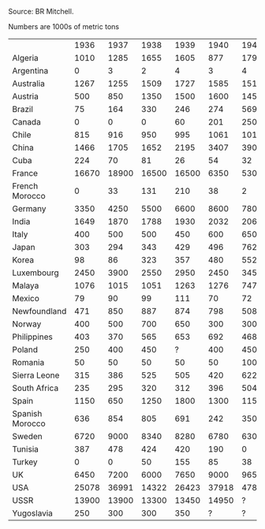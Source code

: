 Source: BR Mitchell.

Numbers are 1000s of metric tons

|                 |       |       |       |       |       |       |       |       |       |       |       |       |       |
|-----------------|-------|-------|-------|-------|-------|-------|-------|-------|-------|-------|-------|-------|-------|
|                 | 1936  | 1937  | 1938  | 1939  | 1940  | 1941  | 1942  | 1943  | 1944  | 1945  | 1946  | 1947  | 1948  |
| Algeria         | 1010  | 1285  | 1655  | 1605  | 877   | 179   | 180   | 94    | 413   | 628   | 912   | 851   | 1021  |
| Argentina       | 0     | 3     | 2     | 4     | 3     | 4     | 1     | 0     | 2     | 1     | 27    | 0     | 17    |
| Australia       | 1267  | 1255  | 1509  | 1727  | 1585  | 1514  | 1422  | 1473  | 1372  | 1026  | 1229  | 1445  | 1356  |
| Austria         | 500   | 850   | 1350  | 1500  | 1600  | 1450  | 1500  | 1600  | 1500  | 150   | 250   | 450   | 600   |
| Brazil          | 75    | 164   | 330   | 246   | 274   | 569   | 477   | 550   | 522   | 442   | 396   | 415   | 1069  |
| Canada          | 0     | 0     | 0     | 60    | 201   | 250   | 264   | 293   | 276   | 567   | 773   | 958   | 667   |
| Chile           | 815   | 916   | 950   | 995   | 1061  | 1011  | 245   | 3     | 11    | 173   | 738   | 1084  | 1681  |
| China           | 1466  | 1705  | 1652  | 2195  | 3407  | 3906  | 4726  | 5065  | 3793  | 223   | 147   | 71    | 75    |
| Cuba            | 224   | 70    | 81    | 26    | 54    | 32    | 56    | 29    | 8     | 0     | 0     | 22    | 13    |
| France          | 16670 | 18900 | 16500 | 16500 | 6350  | 5300  | 6400  | 8450  | 4700  | 3850  | 8100  | 19350 | 11500 |
| French Morocco  | 0     | 33    | 131   | 210   | 38    | 2     | 2     | 5     | 3     | 0     | 58    | 70    | 137   |
| Germany         | 3350  | 4250  | 5500  | 6600  | 8600  | 7800  | 6850  | 6300  | 5150  | ?     | 1950  | 2200  | 3850  |
| India           | 1649  | 1870  | 1788  | 1930  | 2032  | 2063  | 2083  | 1727  | 1524  | 1494  | 1565  | 1625  | 1483  |
| Italy           | 400   | 500   | 500   | 450   | 600   | 650   | 550   | 400   | 200   | 50    | 50    | 100   | 250   |
| Japan           | 303   | 294   | 343   | 429   | 496   | 762   | 1067  | 1403  | 1718  | 935   | 287   | 255   | 297   |
| Korea           | 98    | 86    | 323   | 357   | 480   | 552   | 769   | 958   | 1348  | 337   | ?     | ?     | ?     |
| Luxembourg      | 2450  | 3900  | 2550  | 2950  | 2450  | 3450  | 2550  | 2650  | 1450  | 700   | 1100  | 1000  | 1700  |
| Malaya          | 1076  | 1015  | 1051  | 1263  | 1276  | 747   | 59    | 32    | 7     | 9     | 0     | 1     | 0     |
| Mexico          | 79    | 90    | 99    | 111   | 70    | 72    | 103   | 138   | 187   | 175   | 171   | 226   | 227   |
| Newfoundland    | 471   | 850   | 887   | 874   | 798   | 508   | 630   | 284   | 244   | 511   | 648   | 763   | 789   |
| Norway          | 400   | 500   | 700   | 650   | 300   | 300   | 150   | 100   | 150   | 50    | 50    | 50    | 100   |
| Philippines     | 403   | 370   | 565   | 653   | 692   | 468   | 45    | 92    | 36    | 0     | 0     | 0     | 10    |
| Poland          | 250   | 400   | 450   | ?     | 400   | 450   | 400   | 350   | 350   | ?     | 200   | 250   | 350   |
| Romania         | 50    | 50    | 50    | 50    | 50    | 100   | 100   | 150   | 100   | 50    | 50    | 50    | 100   |
| Sierra Leone    | 315   | 386   | 525   | 505   | 420   | 622   | 380   | 339   | 277   | 504   | 495   | 512   | 567   |
| South Africa    | 235   | 295   | 320   | 312   | 396   | 504   | 432   | 449   | 464   | 540   | 656   | 724   | 691   |
| Spain           | 1150  | 650   | 1250  | 1800  | 1300  | 1150  | 1100  | 1050  | 1100  | 850   | 1200  | 1200  | 1250  |
| Spanish Morocco | 636   | 854   | 805   | 691   | 242   | 350   | 344   | 346   | 438   | 472   | 483   | 533   | 543   |
| Sweden          | 6720  | 9000  | 8340  | 8280  | 6780  | 6300  | 5820  | 6480  | 4380  | 2340  | 4140  | 5340  | 7980  |
| Tunisia         | 387   | 478   | 424   | 420   | 190   | 0     | 15    | 15    | 50    | 69    | 96    | 203   | 380   |
| Turkey          | 0     | 0     | 50    | 155   | 85    | 38    | 12    | 59    | 59    | 82    | 73    | 95    | 121   |
| UK              | 6450  | 7200  | 6000  | 7650  | 9000  | 9650  | 10100 | 9400  | 7850  | 7200  | 6200  | 5650  | 6650  |
| USA             | 25078 | 36991 | 14322 | 26423 | 37918 | 47819 | 54767 | 52127 | 48653 | 45882 | 36154 | 47709 | 50891 |
| USSR            | 13900 | 13900 | 13300 | 13450 | 14950 | ?     | ?     | ?     | ?     | 7950  | 9650  | 11650 | 14000 |
| Yugoslavia      | 250   | 300   | 300   | 350   | ?     | ?     | ?     | ?     | ?     | ?     | 200   | 350   | 450   |
